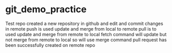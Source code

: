 # git_demo_practice
Test repo
created a new repository in github and edit and commit changes in remote
push is used update and merge from local to remote
pull is to used update and merge from remote to local
fetch command will update but not merge from remote to local
so will use merge command
pull request has been successfully created on remote repo
